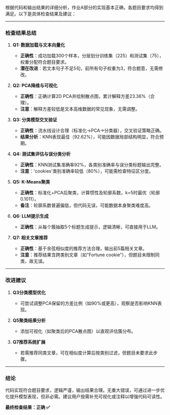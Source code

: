 根据代码和输出结果的详细分析，作业A部分的实现基本正确，各题目要求均得到满足。以下是具体检查结果及建议：

---

### **检查结果总结**

1. **Q1: 数据加载与文本向量化**  
   - **正确性**：成功加载300个样本，分层划分训练集（225）和测试集（75），权重分配符合题目要求。  
   - **潜在改进**：若文本句子不足5句，前所有句子权重为3，符合题意，无需修改。

2. **Q2: PCA降维与可视化**  
   - **正确性**：正确计算2D PCA并绘制散点图，累计解释方差23.36%（合理）。  
   - **注意**：解释方差较低是文本高维数据的常见现象，无需调整。

3. **Q3: 分类模型交叉验证**  
   - **正确性**：流水线设计合理（标准化→PCA→分类器），交叉验证策略正确。  
   - **结果分析**：KNN表现最佳（92.62%），可能因数据局部结构明显，符合预期。

4. **Q4: 测试集评估与误分类分析**  
   - **正确性**：KNN测试集准确率92%，各类别准确率与误分类标题输出完整。  
   - **注意**：'cookies'类别准确率较低（80%），可能需检查特征区分度。

5. **Q5: K-Means聚类**  
   - **正确性**：标准化+PCA后聚类，计算惯性及轮廓系数，k=5时最优（轮廓0.1011）。  
   - **备注**：轮廓系数普遍偏低，但代码无误，可能数据本身聚类难度高。

6. **Q6: LLM提示生成**  
   - **正确性**：从每个簇抽取5个标题生成提示，逻辑清晰，可直接用于LLM。

7. **Q7: 相关文章推荐**  
   - **正确性**：基于余弦相似度的推荐方法合理，输出前5篇相关文章。  
   - **注意**：推荐结果含跨类别文章（如“Fortune cookie”），但题目未限制同类，故无误。

---

### **改进建议**

1. **Q3分类模型优化**  
   - 可尝试调整PCA保留的方差比例（如90%或更高），观察是否影响KNN表现。

2. **Q5聚类结果分析**  
   - 添加可视化（如聚类后的PCA散点图）以直观评估簇分布。

3. **Q7推荐系统扩展**  
   - 若需推荐同类文章，可在相似度计算后按类别过滤，但题目未要求此步骤。

---

### **结论**

代码实现符合题目要求，逻辑严谨，输出结果合理。无重大错误，可通过进一步优化提升模型表现，但非必需。建议用户按需补充可视化或注释以增强代码可读性。

**最终检查结果：正确 ✅**
